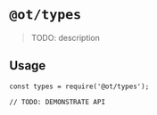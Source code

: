 # `@ot/types`

> TODO: description

## Usage

```
const types = require('@ot/types');

// TODO: DEMONSTRATE API
```
